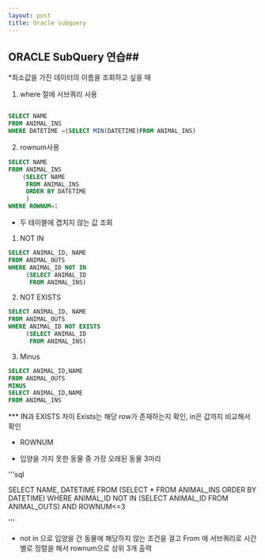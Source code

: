 ```yaml
---
layout: post
title: Oracle subquery
---
```


## ORACLE SubQuery 연습##




*최소값을 가진 데이터의 이름을 조회하고 싶을 때

1. where 절에 서브쿼리 사용

```Sql

SELECT NAME 
FROM ANIMAL_INS
WHERE DATETIME =(SELECT MIN(DATETIME)FROM ANIMAL_INS)

```


2. rownum사용
```sql
SELECT NAME 
FROM ANIMAL_INS
    (SELECT NAME 
     FROM ANIMAL_INS
     ORDER BY DATETIME
     )
WHERE ROWNUM=1
```





* 두 테이블에 겹치지 않는 값 조회

1. NOT IN

```sql
SELECT ANIMAL_ID, NAME
FROM ANIMAL_OUTS
WHERE ANIMAL_ID NOT IN 
     (SELECT ANIMAL_ID 
      FROM ANIMAL_INS) 
```



2. NOT EXISTS

```sql
SELECT ANIMAL_ID, NAME
FROM ANIMAL_OUTS
WHERE ANIMAL_ID NOT EXISTS 
     (SELECT ANIMAL_ID 
      FROM ANIMAL_INS) 
```

3. Minus

```Sql
SELECT ANIMAL_ID,NAME
FROM ANIMAL_OUTS
MINUS
SELECT ANIMAL_ID,NAME
FROM ANIMAL_INS
```




*** IN과  EXISTS 차이
Exists는 해당 row가 존재하는지 확인, in은 값까지 비교해서 확인






* ROWNUM

- 입양을 가지 못한 동물 중 가장 오래된 동물 3마리


'''sql

SELECT NAME, DATETIME
FROM (SELECT *
    FROM ANIMAL_INS
    ORDER BY DATETIME)
WHERE ANIMAL_ID NOT IN 
    (SELECT ANIMAL_ID
    FROM ANIMAL_OUTS)
AND ROWNUM<=3

'''

- not in 으로 입양을 간 동물에 해당하지 않는 조건을 걸고
 From 에 서브쿼리로 시간별로 정렬을 해서 rownum으로 상위 3개 출력







